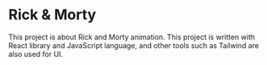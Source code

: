 # Rick & Morty

This project is about Rick and Morty animation.
This project is written with React library and JavaScript language, and other tools such as Tailwind are also used for UI.
